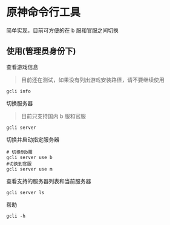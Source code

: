 # 原神命令行工具

简单实现，目前可方便的在 b 服和官服之间切换

## 使用(管理员身份下)

查看游戏信息

> 目前还在测试，如果没有列出游戏安装路径，请不要继续使用

```shell
gcli info
```

切换服务器

> 目前只支持国内 b 服和官服

```shell
gcli server
```

切换并启动指定服务器

```shell
# 切换到b服
gcli server use b
#切换到官服
gcli server use m
```

查看支持的服务器列表和当前服务器

```shell
gcli server ls
```

帮助

```shell
gcli -h
```
